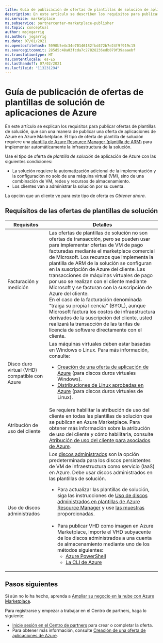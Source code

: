 ```yaml
---
title: Guía de publicación de ofertas de plantillas de solución de aplicaciones de Azure - Azure Marketplace
description: En este artículo se describen los requisitos para publicar plantillas de solución en Azure Marketplace.
ms.service: marketplace
ms.subservice: partnercenter-marketplace-publisher
ms.topic: conceptual
author: msjogarrig
ms.author: jogarrig
ms.date: 07/01/2021
ms.openlocfilehash: 5090b5e4c34e70146182fbd472b7e24f9f919c15
ms.sourcegitcommit: 285d5c48a03fcda7c27828236edb079f39aaaebf
ms.translationtype: HT
ms.contentlocale: es-ES
ms.lasthandoff: 07/02/2021
ms.locfileid: "113231294"
---
```

# <a name="publishing-guide-for-azure-applications-solution-template-offers"></a>Guía de publicación de ofertas de plantillas de solución de aplicaciones de Azure

En este artículo se explican los requisitos para publicar ofertas de plantillas de solución, que son una manera de publicar una oferta de aplicaciones de Azure en Azure Marketplace. El tipo de oferta de plantilla de solución requiere una [plantilla de Azure Resource Manager (plantilla de ARM)](../azure-resource-manager/templates/overview.md) para implementar automáticamente la infraestructura de la solución.

Use el tipo de oferta de *plantilla de solución* de aplicación de Azure con las siguientes condiciones:

- La solución requiere la automatización adicional de la implementación y la configuración no solo de una máquina virtual (VM), sino de una combinación de VM, redes y recursos de almacenamiento.
- Los clientes van a administrar la solución por su cuenta.

La opción que un cliente ve para este tipo de oferta es *Obtener ahora*.

## <a name="requirements-for-solution-template-offers"></a>Requisitos de las ofertas de plantillas de solución

| **Requisitos** | **Detalles**  |
| ---------------  | -----------  |
|Facturación y medición    |  Las ofertas de plantillas de solución no son ofertas de transacción, pero se pueden usar para implementar ofertas de VM de pago facturadas mediante el marketplace comercial de Microsoft. Los recursos que implementa la plantilla de ARM de la solución se configuran en la suscripción de Azure del cliente. Las transacciones de máquinas virtuales de pago por uso se realizan con el cliente mediante Microsoft y se facturan con la suscripción de Azure del cliente.<br/> En el caso de la facturación denominada "traiga su propia licencia" (BYOL), aunque Microsoft factura los costos de infraestructura derivados de la suscripción del cliente, usted realizará la transacción de las tarifas de licencia de software directamente con el cliente.   |
|Disco duro virtual (VHD) compatible con Azure  |   Las máquinas virtuales deben estar basadas en Windows o Linux. Para más información, consulte: <ul> <li>[Creación de una oferta de aplicación de Azure](azure-app-offer-setup.md) (para discos duros virtuales Windows).</li><li>[Distribuciones de Linux aprobadas en Azure](../virtual-machines/linux/endorsed-distros.md) (para discos duros virtuales de Linux).</li></ul> |
| Atribución de uso del cliente | Se requiere habilitar la atribución de uso del cliente en todas las plantillas de solución que se publican en Azure Marketplace. Para obtener más información sobre la atribución de uso del cliente y cómo habilitarla, consulte [Atribución de uso del cliente para asociados de Azure](./azure-partner-customer-usage-attribution.md).  |
| Uso de discos administrados | Los [discos administrados](../virtual-machines/managed-disks-overview.md) son la opción predeterminada para los discos persistentes de VM de infraestructura como servicio (IaaS) en Azure. Debe usar discos administrados en las plantillas de solución. <ul><li>Para actualizar las plantillas de solución, siga las instrucciones de [Uso de discos administrados en plantillas de Azure Resource Manager](../virtual-machines/using-managed-disks-template-deployments.md) y use [las muestras](https://github.com/Azure/azure-quickstart-templates) proporcionadas.<br><br> </li><li>Para publicar VHD como imagen en Azure Marketplace, importe el VHD subyacente de los discos administrados a una cuenta de almacenamiento mediante uno de los métodos siguientes:<ul><li>[Azure PowerShell](/previous-versions/azure/virtual-machines/scripts/virtual-machines-powershell-sample-copy-managed-disks-vhd) </li> <li> [La CLI de Azure](/previous-versions/azure/virtual-machines/scripts/virtual-machines-cli-sample-copy-managed-disks-vhd) </li> </ul></ul> |

## <a name="next-steps"></a>Pasos siguientes

Si aún no lo ha hecho, aprenda a [Ampliar su negocio en la nube con Azure Marketplace](https://azuremarketplace.microsoft.com/sell).

Para registrarse y empezar a trabajar en el Centro de partners, haga lo siguiente:

- [Inicie sesión en el Centro de partners](https://partner.microsoft.com/dashboard/account/v3/enrollment/introduction/partnership) para crear o completar la oferta.
- Para obtener más información, consulte [Creación de una oferta de aplicaciones de Azure](./azure-app-offer-setup.md).
